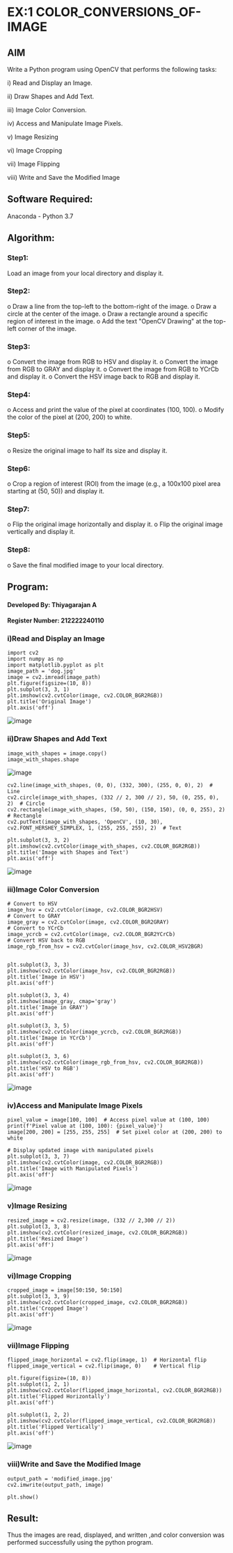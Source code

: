 # EX:1 COLOR_CONVERSIONS_OF-IMAGE
## AIM
Write a Python program using OpenCV that performs the following tasks:

i) Read and Display an Image.

ii) 	Draw Shapes and Add Text.

iii) Image Color Conversion.

iv) Access and Manipulate Image Pixels.

v) Image Resizing

vi) Image Cropping

vii) Image Flipping

viii)	Write and Save the Modified Image


## Software Required:
Anaconda - Python 3.7
## Algorithm:
### Step1:
Load an image from your local directory and display it.
### Step2:
o	Draw a line from the top-left to the bottom-right of the image.
o	Draw a circle at the center of the image.
o	Draw a rectangle around a specific region of interest in the image.
o	Add the text "OpenCV Drawing" at the top-left corner of the image.

### Step3:
o	Convert the image from RGB to HSV and display it.
o	Convert the image from RGB to GRAY and display it.
o	Convert the image from RGB to YCrCb and display it.
o	Convert the HSV image back to RGB and display it.

### Step4:
o	Access and print the value of the pixel at coordinates (100, 100).
o	Modify the color of the pixel at (200, 200) to white.

### Step5:
o	Resize the original image to half its size and display it.
### Step6:
o	Crop a region of interest (ROI) from the image (e.g., a 100x100 pixel area starting at (50, 50)) and display it.
### Step7:
o	Flip the original image horizontally and display it.
o	Flip the original image vertically and display it.

### Step8:
o	Save the final modified image to your local directory.


## Program:
#### Developed By: Thiyagarajan A
#### Register Number: 212222240110

### i)Read and Display an Image

```
import cv2
import numpy as np
import matplotlib.pyplot as plt
image_path = 'dog.jpg' 
image = cv2.imread(image_path)
plt.figure(figsize=(10, 8))
plt.subplot(3, 3, 1)
plt.imshow(cv2.cvtColor(image, cv2.COLOR_BGR2RGB))
plt.title('Original Image')
plt.axis('off')
```
![image](https://github.com/user-attachments/assets/67ec6190-7635-4614-a92a-7aeda2453ec0)


### ii)Draw Shapes and Add Text

```
image_with_shapes = image.copy()
image_with_shapes.shape
```
![image](https://github.com/user-attachments/assets/28649ac1-732c-40bd-97f2-dd1a95fcfdbf)

```
cv2.line(image_with_shapes, (0, 0), (332, 300), (255, 0, 0), 2)  # Line
cv2.circle(image_with_shapes, (332 // 2, 300 // 2), 50, (0, 255, 0), 2)  # Circle
cv2.rectangle(image_with_shapes, (50, 50), (150, 150), (0, 0, 255), 2)  # Rectangle
cv2.putText(image_with_shapes, 'OpenCV', (10, 30), cv2.FONT_HERSHEY_SIMPLEX, 1, (255, 255, 255), 2)  # Text

plt.subplot(3, 3, 2)
plt.imshow(cv2.cvtColor(image_with_shapes, cv2.COLOR_BGR2RGB))
plt.title('Image with Shapes and Text')
plt.axis('off')
```

![image](https://github.com/user-attachments/assets/257ec635-0eb4-4617-9a0a-5658932e9f24)


### iii)Image Color Conversion
```
# Convert to HSV
image_hsv = cv2.cvtColor(image, cv2.COLOR_BGR2HSV)
# Convert to GRAY
image_gray = cv2.cvtColor(image, cv2.COLOR_BGR2GRAY)
# Convert to YCrCb
image_ycrcb = cv2.cvtColor(image, cv2.COLOR_BGR2YCrCb)
# Convert HSV back to RGB
image_rgb_from_hsv = cv2.cvtColor(image_hsv, cv2.COLOR_HSV2BGR)


plt.subplot(3, 3, 3)
plt.imshow(cv2.cvtColor(image_hsv, cv2.COLOR_BGR2RGB))
plt.title('Image in HSV')
plt.axis('off')

plt.subplot(3, 3, 4)
plt.imshow(image_gray, cmap='gray')
plt.title('Image in GRAY')
plt.axis('off')

plt.subplot(3, 3, 5)
plt.imshow(cv2.cvtColor(image_ycrcb, cv2.COLOR_BGR2RGB))
plt.title('Image in YCrCb')
plt.axis('off')

plt.subplot(3, 3, 6)
plt.imshow(cv2.cvtColor(image_rgb_from_hsv, cv2.COLOR_BGR2RGB))
plt.title('HSV to RGB')
plt.axis('off')
```

![image](https://github.com/user-attachments/assets/79e8273f-5724-46da-8181-35704707f85f)

### iv)Access and Manipulate Image Pixels

```
pixel_value = image[100, 100]  # Access pixel value at (100, 100)
print(f'Pixel value at (100, 100): {pixel_value}')
image[200, 200] = [255, 255, 255]  # Set pixel color at (200, 200) to white

# Display updated image with manipulated pixels
plt.subplot(3, 3, 7)
plt.imshow(cv2.cvtColor(image, cv2.COLOR_BGR2RGB))
plt.title('Image with Manipulated Pixels')
plt.axis('off')
```

![image](https://github.com/user-attachments/assets/97830fbe-635c-4203-b250-6da377cf43a1)

### v)Image Resizing
```
resized_image = cv2.resize(image, (332 // 2,300 // 2))
plt.subplot(3, 3, 8)
plt.imshow(cv2.cvtColor(resized_image, cv2.COLOR_BGR2RGB))
plt.title('Resized Image')
plt.axis('off')
```
![image](https://github.com/user-attachments/assets/1ada6194-39f2-473f-99bc-d9b86edc6f2c)


### vi)Image Cropping
```
cropped_image = image[50:150, 50:150]
plt.subplot(3, 3, 9)
plt.imshow(cv2.cvtColor(cropped_image, cv2.COLOR_BGR2RGB))
plt.title('Cropped Image')
plt.axis('off')

```
![image](https://github.com/user-attachments/assets/172da625-36fa-4907-b20b-0d0b64f7c4d4)


### vii)Image Flipping
```
flipped_image_horizontal = cv2.flip(image, 1)  # Horizontal flip
flipped_image_vertical = cv2.flip(image, 0)    # Vertical flip

plt.figure(figsize=(10, 8))
plt.subplot(1, 2, 1)
plt.imshow(cv2.cvtColor(flipped_image_horizontal, cv2.COLOR_BGR2RGB))
plt.title('Flipped Horizontally')
plt.axis('off')

plt.subplot(1, 2, 2)
plt.imshow(cv2.cvtColor(flipped_image_vertical, cv2.COLOR_BGR2RGB))
plt.title('Flipped Vertically')
plt.axis('off')
```

![image](https://github.com/user-attachments/assets/e5697fdf-4625-4072-9f6e-cba10ded7423)



### viii)Write and Save the Modified Image
```
output_path = 'modified_image.jpg'
cv2.imwrite(output_path, image)

plt.show()

```


## Result:
Thus the images are read, displayed, and written ,and color conversion was performed  successfully using the python program.







